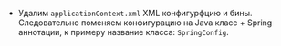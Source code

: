 * Удалим `applicationContext.xml` XML конфигурфцию и бины. Следовательно поменяем конфигурацию на Java класс + Spring аннотации, к примеру название класса: `SpringConfig`.